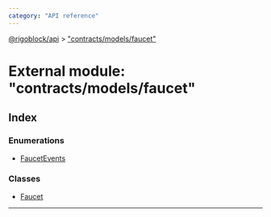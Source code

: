 ```yaml
---
category: "API reference"
---
```



[@rigoblock/api](../1.quick_start.md) > ["contracts/models/faucet"](../modules/_contracts_models_faucet_.md)

# External module: "contracts/models/faucet"

## Index

### Enumerations

* [FaucetEvents](../enums/_contracts_models_faucet_.faucetevents.md)

### Classes

* [Faucet](../classes/_contracts_models_faucet_.faucet.md)

---

